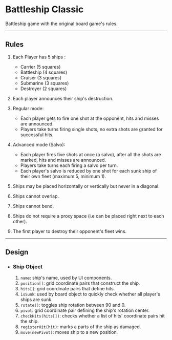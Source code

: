 
# Battleship Classic

Battleship game with the original board game's rules.

----

## Rules  
1. Each Player has 5 ships :

    * Carrier (5 squares)
    * Battleship (4 squares)
    * Cruiser (3 squares)
    * Submarine (3 squares)
    * Destroyer (2 squares)  
  
2. Each player announces their ship's destruction.

3. Regular mode:
    * Each player gets to fire one shot at the opponent, hits and misses are announced.
    * Players take turns firing single shots, no extra shots are granted for successful hits.  

4. Advanced mode (Salvo):
    * Each player fires five shots at once (a salvo), after all the shots are marked, hits and misses are announced.
    * Players take turns each firing a salvo per turn.
    * Each player's salvo is reduced by one shot for each sunk ship of their own fleet (maximum 5, minimum 1).  

5. Ships may be placed horizontally or vertically but never in a diagonal.

6. Ships cannot overlap.

7. Ships cannot bend.

8. Ships do not require a proxy space (i.e can be placed right next to each other).

9. The first player to destroy their opponent's fleet wins.

-----

## Design   

* ### Ship Object  

    1. `name`: ship's name, used by UI components.
    2. `position[]`: grid coordinate pairs that construct the ship.
    3. `hits[]`: grid coordinate pairs that define hits.
    4. `isSunk`: used by board object to quickly check whether all player's ships are sunk.
    5. `rotate()`: toggles ship rotation between 90 and 0.
    6. `pivot`: grid coordinate pair defining the ship's rotation center.
    7. `checkHits(hits[])`: checks whether a list of hits' coordinate pairs hit the ship.
    8. `registerHit(hit)`: marks a parts of the ship as damaged.
    8. `move(newPivot)`: moves ship to a new position.
    